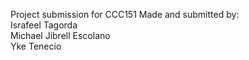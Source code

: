 Project submission for CCC151
Made and submitted by:
<br>
Israfeel Tagorda
<br>
Michael Jibrell Escolano
<br>
Yke Tenecio
